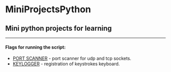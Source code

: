 # MiniProjectsPython
## Mini python projects for learning
---
#### Flags for running the script:
- [PORT SCANNER](https://github.com/VadimMor/MiniProjectsPython/tree/main/ScanPort) - port scanner for udp and tcp sockets.
- [KEYLOGGER](https://github.com/VadimMor/MiniProjectsPython/tree/main/Keylogger) - registration of keystrokes keyboard.